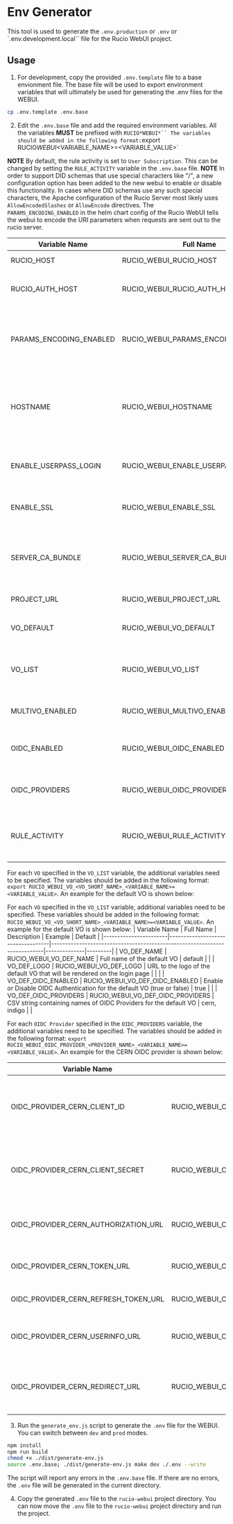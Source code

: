 # Env Generator

This tool is used to generate the `.env.production` or `.env` or `.env.development.local`` file for the Rucio WebUI project.

## Usage

1. For development, copy the provided `.env.template` file to a base envionment file. The base file will be used to export environment variables that will ultimately be used for generating the .env files for the WEBUI.

```bash
cp .env.template .env.base
```

2. Edit the `.env.base` file and add the required environment variables. All the variables **MUST** be prefixed with ` RUCIO*WEBUI*`` The variables should be added in the following format: `export RUCIO*WEBUI*<VARIABLE_NAME>=<VARIABLE_VALUE>`

**NOTE** By default, the rule activity is set to `User Subscription`. This can be changed by setting the `RULE_ACTIVITY` variable in the `.env.base` file.
**NOTE** In order to support DID schemas that use special characters like "/", a new configuration option has been added to the new webui to enable or disable this functionality.
In cases where DID schemas use any such special characters, the Apache configuration of the Rucio Server most likely uses `AllowEncodedSlashes` or `AllowEncode` directives.
The `PARAMS_ENCODING_ENABLED` in the helm chart config of the Rucio WebUI tells the webui to encode the URI parameters when requests are sent out to the rucio server.

| Variable Name           | Full Name                           | Description                                                                                | Example                        | Default           |
| ----------------------- | ----------------------------------- | ------------------------------------------------------------------------------------------ | ------------------------------ | ----------------- |
| RUCIO_HOST              | RUCIO_WEBUI_RUCIO_HOST              | URL for the Rucio Server                                                                   | https://rucio-lb-prod.cern.ch  |                   |
| RUCIO_AUTH_HOST         | RUCIO_WEBUI_RUCIO_AUTH_HOST         | URL for the Rucio authentication server                                                    | https://rucio-auth-host.ch:443 |                   |
| PARAMS_ENCODING_ENABLED | RUCIO_WEBUI_PARAMS_ENCODING_ENABLED | If your DID schema has special characters like  '/' or '+' in the name, set this to true.  | true                           | false             |
| HOSTNAME                | RUCIO_WEBUI_HOSTNAME                | Public HOSTNAME at which Rucio WebUI will be accessible. It may include port number.       | rucio-ui.cern.ch               |                   |
| ENABLE_USERPASS_LOGIN   | RUCIO_WEBUI_ENABLE_USERPASS_LOGIN   | Show the Userpass Login option in the WebUI's Login Page                                   | true                           | true              |
| ENABLE_SSL              | RUCIO_WEBUI_ENABLE_SSL              | Enable or Disable TLS Termination (true or false)                                          | true                           | false             |
| SERVER_CA_BUNDLE        | RUCIO_WEBUI_SERVER_CA_BUNDLE        | Path to the CA bundle file that can verify Rucio Server certificate. If ENABLE_SSL is set. | /path/to/ca-bundle.pem         |                   |
| PROJECT_URL             | RUCIO_WEBUI_PROJECT_URL             | Public URL for your project                                                                | https://atlas.cern.ch          |                   |
| VO_DEFAULT              | RUCIO_WEBUI_VO_DEFAULT              | Short name for the default VO used for authentication                                      | def                            | def               |
| VO_LIST                 | RUCIO_WEBUI_VO_LIST                 | CSV string containing the list of supported VOs                                            | def, atl, cms                  | def               |
| MULTIVO_ENABLED         | RUCIO_WEBUI_MULTIVO_ENABLED         | Whether to enable multi-VO config (true or false)                                          | true                           |                   |
| OIDC_ENABLED            | RUCIO_WEBUI_OIDC_ENABLED            | Enable or Disable OIDC Authentication (true or false)                                      | true                           |                   |
| OIDC_PROVIDERS          | RUCIO_WEBUI_OIDC_PROVIDERS          | CSV string containing names of OIDC Providers                                              | cern, indigo                   |                   |
| RULE_ACTIVITY           | RUCIO_WEBUI_RULE_ACTIVITY           | The `Activity` to associate with rules created with WebUI                                  | User Subscription              | User Subscription |
|                         |                                     |                                                                                            |                                |                   |

For each `VO` specified in the `VO_LIST` variable, the additional variables need to be specified. The variables should be added in the following format:
`export RUCIO_WEBUI_VO_<VO_SHORT_NAME>_<VARIABLE_NAME>=<VARIABLE_VALUE>`. An example for the default VO is shown below:

For each `VO` specified in the `VO_LIST` variable, additional variables need to be specified. These variables should be added in the following format:
`RUCIO_WEBUI_VO_<VO_SHORT_NAME>_<VARIABLE_NAME>=<VARIABLE_VALUE>`. An example for the default VO is shown below:
| Variable Name | Full Name | Description | Example | Default |
|-----------------------|-----------------------------------|---------------------------------------------------------------------------|--------------|---------|
| VO_DEF_NAME | RUCIO_WEBUI_VO_DEF_NAME | Full name of the default VO | default | |
| VO_DEF_LOGO | RUCIO_WEBUI_VO_DEF_LOGO | URL to the logo of the default VO that will be rendered on the login page | | |
| VO_DEF_OIDC_ENABLED | RUCIO_WEBUI_VO_DEF_OIDC_ENABLED | Enable or Disable OIDC Authentication for the default VO (true or false) | true | |
| VO_DEF_OIDC_PROVIDERS | RUCIO_WEBUI_VO_DEF_OIDC_PROVIDERS | CSV string containing names of OIDC Providers for the default VO | cern, indigo | |

For each `OIDC Provider` specified in the `OIDC_PROVIDERS` variable, the additional variables need to be specified. The variables should be added in the following format:
`export RUCIO_WEBUI_OIDC_PROVIDER_<PROVIDER_NAME>_<VARIABLE_NAME>=<VARIABLE_VALUE>`. An example for the CERN OIDC provider is shown below:

| Variable Name                        | Full Name                                        | Description                                                           | Example | Default |
| ------------------------------------ | ------------------------------------------------ | --------------------------------------------------------------------- | ------- | ------- |
| OIDC_PROVIDER_CERN_CLIENT_ID         | RUCIO_WEBUI_OIDC_PROVIDER_CERN_CLIENT_ID         | The client id for the webui registered on the OIDC Provider dashboard |         |         |
| OIDC_PROVIDER_CERN_CLIENT_SECRET     | RUCIO_WEBUI_OIDC_PROVIDER_CERN_CLIENT_SECRET     | The client secret for the webui obtained from the OIDC Provider       |         |         |
| OIDC_PROVIDER_CERN_AUTHORIZATION_URL | RUCIO_WEBUI_OIDC_PROVIDER_CERN_AUTHORIZATION_URL | The authorization URL for the OIDC Provider                           |         |         |
| OIDC_PROVIDER_CERN_TOKEN_URL         | RUCIO_WEBUI_OIDC_PROVIDER_CERN_TOKEN_URL         | The token endpoint for the OIDC Provider                              |         |         |
| OIDC_PROVIDER_CERN_REFRESH_TOKEN_URL | RUCIO_WEBUI_OIDC_PROVIDER_CERN_REFRESH_TOKEN_URL | The refresh token endpoint                                            |         |         |
| OIDC_PROVIDER_CERN_USERINFO_URL      | RUCIO_WEBUI_OIDC_PROVIDER_CERN_USERINFO_URL      | The URL to obtain user info from the OIDC Provider                    |         |         |
| OIDC_PROVIDER_CERN_REDIRECT_URL      | RUCIO_WEBUI_OIDC_PROVIDER_CERN_REDIRECT_URL      | The redirection URL configured on the OIDC Provider                   |         |         |

3. Run the `generate_env.js` script to generate the `.env` file for the WEBUI. You can switch between `dev` and `prod` modes.

```bash
npm install
npm run build
chmod +x ./dist/generate-env.js
source .env.base; ./dist/generate-env.js make dev ./.env --write
```

The script will report any errors in the `.env.base` file. If there are no errors, the `.env` file will be generated in the current directory.

4. Copy the generated `.env` file to the `rucio-webui` project directory.
   You can now move the `.env` file to the `rucio-webui` project directory and run the project.
